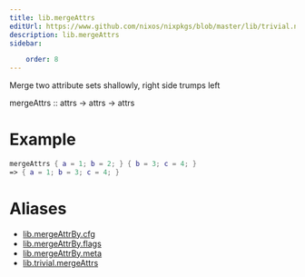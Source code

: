 ```yaml
---
title: lib.mergeAttrs
editUrl: https://www.github.com/nixos/nixpkgs/blob/master/lib/trivial.nix#L178C5
description: lib.mergeAttrs
sidebar:

    order: 8
---
```


Merge two attribute sets shallowly, right side trumps left

mergeAttrs :: attrs -> attrs -> attrs

# Example

```nix
mergeAttrs { a = 1; b = 2; } { b = 3; c = 4; }
=> { a = 1; b = 3; c = 4; }
```


# Aliases

- [lib.mergeAttrBy.cfg](/nix-doc-comments/reference/lib/mergeAttrBy/lib-mergeAttrBy-cfg)
- [lib.mergeAttrBy.flags](/nix-doc-comments/reference/lib/mergeAttrBy/lib-mergeAttrBy-flags)
- [lib.mergeAttrBy.meta](/nix-doc-comments/reference/lib/mergeAttrBy/lib-mergeAttrBy-meta)
- [lib.trivial.mergeAttrs](/nix-doc-comments/reference/lib/trivial/lib-trivial-mergeAttrs)


